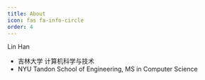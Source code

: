 ```yaml
---
title: About
icon: fas fa-info-circle
order: 4
---
```

Lin Han
- 吉林大学 计算机科学与技术
- NYU Tandon School of Engineering, MS in Computer Science
